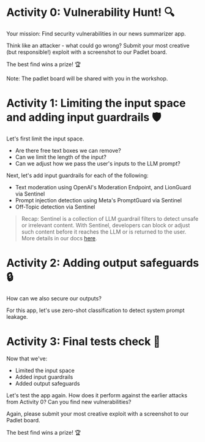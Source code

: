 # Activity 0: Vulnerability Hunt! 🔍
Your mission: Find security vulnerabilities in our news summarizer app. 

Think like an attacker - what could go wrong? Submit your most creative (but responsible!) exploit with a screenshot to our Padlet board. 

The best find wins a prize! 🏆

Note: The padlet board will be shared with you in the workshop.

# Activity 1: Limiting the input space and adding input guardrails 🛡️

Let's first limit the input space.
- Are there free text boxes we can remove?
- Can we limit the length of the input?
- Can we adjust how we pass the user's inputs to the LLM prompt?

Next, let's add input guardrails for each of the following:
- Text moderation using OpenAI's Moderation Endpoint, and LionGuard via Sentinel
- Prompt injection detection using Meta's PromptGuard via Sentinel
- Off-Topic detection via Sentinel

> Recap:  Sentinel is a collection of LLM guardrail filters to detect unsafe or irrelevant content. With Sentinel, developers can block or adjust such content before it reaches the LLM or is returned to the user. More details in our docs [here](https://go.gov.sg/rai-sentinel-docs).

# Activity 2: Adding output safeguards 🔒
How can we also secure our outputs?

For this app, let's use zero-shot classification to detect system prompt leakage.

# Activity 3: Final tests check 🎯

Now that we've:
- Limited the input space
- Added input guardrails
- Added output safeguards

Let's test the app again. How does it perform against the earlier attacks from Activity 0? Can you find new vulnerabilities?

Again, please submit your most creative exploit with a screenshot to our Padlet board.

The best find wins a prize! 🏆
